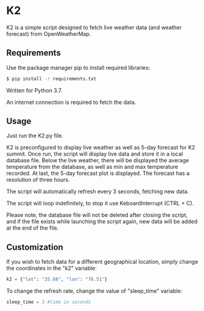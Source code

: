 # K2
K2 is a simple script designed to fetch live weather data (and weather forecast) from OpenWeatherMap.

## Requirements
Use the package manager pip to install required libraries:
```bash
$ pip install -r requirements.txt
```
Written for Python 3.7.

An internet connection is required to fetch the data.

## Usage
Just run the K2.py file.

K2 is preconfigured to display live weather as well as 5-day forecast for K2 summit.
Once run, the script will display live data and store it in a local database file.
Below the live weather, there will be displayed the average temperature from the database, as well as min and max temperature recorded.
At last, the 5-day forecast plot is displayed. The forecast has a resolution of three hours.

The script will automatically refresh every 3 seconds, fetching new data.

The script will loop indefinitely, to stop it use KeboardInterrupt (CTRL + C).

Please note, the database file will not be deleted after closing the script, and if the file exists while launching the script again, new data will be added at the end of the file.

## Customization
If you wish to fetch data for a different geographical location, simply change the coordinates in the "k2" variable:
```python
k2 = {"lat": "35.88", "lon": "76.51"}
```

To change the refresh rate, change the value of "sleep_time" variable:
```python
sleep_time = 3 #time in seconds 
```
